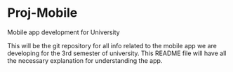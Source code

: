 # Proj-Mobile
Mobile app development for University

This will be the git repository for all info related to the mobile app we are developing for the 3rd semester of university.
This README file will have all the necessary explanation for understanding the app.
